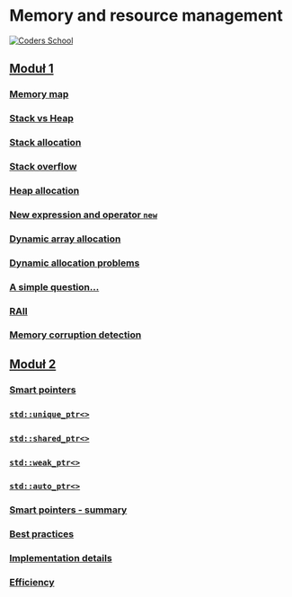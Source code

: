 # Memory and resource management

<a href="https://coders.school">
    <img width="500" data-src="coders_school_logo.png" src="coders_school_logo.png" alt="Coders School" class="plain">
</a>

## [Moduł 1](module1/)

### [Memory map](module1/memeory_management_memory_map.md)

### [Stack vs Heap](module1/memeory_managementstack_vs_heap.md)

### [Stack allocation](module1/memeory_management_stack_allocation.md)

### [Stack overflow](module1/memeory_management_stack_overflow.md)

### [Heap allocation](module1/memeory_management_heap_allocation.md)

### [New expression and operator `new`](module1/memeory_management_new_expression.md)

### [Dynamic array allocation](module1/memeory_management_array_allocation.md)

### [Dynamic allocation problems](module1/memeory_management_allocation_problems.md)

### [A simple question...](module1/memeory_management_simple_question.md)

### [RAII](module1/memeory_management_raii.md)

### [Memory corruption detection](module1/memeory_management_memory_corruption.md)

## [Moduł 2](module2/)

### [Smart pointers](module2/smart_pointers_smart_ptrs.md)

### [`std::unique_ptr<>`](module2/smart_pointers_unique_ptr.md)

### [`std::shared_ptr<>`](module2/smart_pointers_shared_ptr.md)

### [`std::weak_ptr<>`](module2/smart_pointers_weak_ptr.md)

### [`std::auto_ptr<>`](module2/smart_pointers_auto_ptr.md)

### [Smart pointers - summary](module2/smart_pointers__summary.md)

### [Best practices](module2/smart_pointers_best_practices.md)

### [Implementation details](module2/smart_pointers_implementation_details.md)

### [Efficiency](module2/smart_pointers_efficiency.md)

